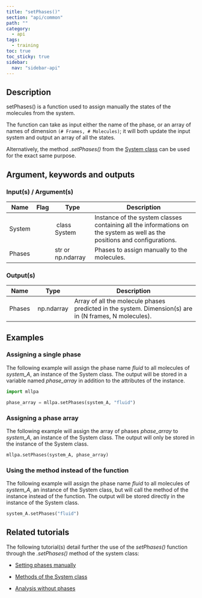 ```yaml
---
title: "setPhases()"
section: "api/common"
path: ""
category:
  - api
tags:
  - training
toc: true
toc_sticky: true
sidebar:
  nav: "sidebar-api"
---
```


## Description

setPhases() is a function used to assign manually the states of the molecules from the system.

The function can take as input either the name of the phase, or an array of names of dimension ```(# Frames, # Molecules)```; it will both update the input system
and output an array of all the states.

Alternatively, the method *.setPhases()* from the [System class](/mllpa/documentation/api/classes/system/) can be used for the exact same purpose.

## Argument, keywords and outputs

### Input(s) / Argument(s)

| Name | Flag | Type | Description |
|---|---|---|---|
| System | | class System | Instance of the system classes containing all the informations on the system as well as the positions and configurations. |
| Phases | | str or np.ndarray | Phases to assign manually to the molecules. |

### Output(s)

| Name | Type | Description |
|---|---|---|
| Phases | np.ndarray | Array of all the molecule phases predicted in the system. Dimension(s) are in (N frames, N molecules). |

## Examples

### Assigning a single phase

The following example will assign the phase name *fluid* to all molecules of *system_A*,
an instance of the System class. The output will be stored in a variable named *phase_array* in
addition to the attributes of the instance.

```python
import mllpa

phase_array = mllpa.setPhases(system_A, "fluid")
```

### Assigning a phase array

The following example will assign the array of phases *phase_array* to *system_A*,
an instance of the System class. The output will only be stored in the instance of the System class.

```python
mllpa.setPhases(system_A, phase_array)
```

### Using the method instead of the function

The following example will assign the phase name *fluid* to all molecules of *system_A*,
an instance of the System class, but will call the method of the instance instead of the function.
The output will be stored directly in the instance of the System class.

```python
system_A.setPhases("fluid")
```

## Related tutorials

The following tutorial(s) detail further the use of the *setPhases()* function through the *.setPhases()* method of
the system class:

* [Setting phases manually](/mllpa/documentation/tutorials/phase-prediction/4-set-phases/)

* [Methods of the System class](/mllpa/documentation/tutorials/system-class/2-methods/)

* [Analysis without phases](/mllpa/documentation/tutorials/tessellations/3-no-phases/)
